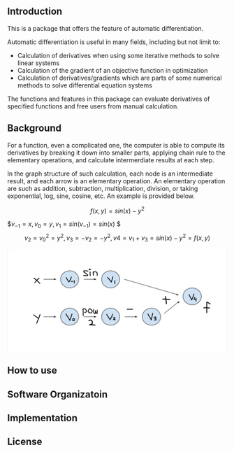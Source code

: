 ## Introduction
This is a package that offers the feature of automatic differentiation. 

Automatic differentiation is useful in many fields, including but not limit to:
- Calculation of derivatives when using some iterative methods to solve linear systems
- Calculation of the gradient of an objective function in optimization
- Calculation of derivatives/gradients which are parts of some numerical methods to solve differential equation systems

The functions and features in this package can evaluate derivatives of specified functions and free users from manual calculation.


## Background

For a function, even a complicated one, the computer is able to compute its derivatives by breaking it down into smaller parts, applying chain rule to the elementary operations, and calculate intermerdiate results at each step. 

In the graph structure of such calculation, each node is an intermediate result, and each arrow is an elementary operation. An elementary operation are such as addition, subtraction, multiplication, division, or taking exponential, log, sine, cosine, etc. An example is provided below.

$$f(x,y) = sin(x) - y^2$$

$$v_{-1} = x, v_0 = y, v_1 = sin(v_{-1}) = sin(x)$  $
$$v_2 = v_0^2 = y^2, v_3 = -v_2 = -y^2, v4 = v_1 + v_3 =  sin(x) - y^2 = f(x,y)$$

![AD_example.png](AD_example.png)


## How to use

## Software Organizatoin

## Implementation

## License

